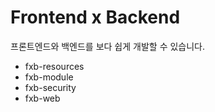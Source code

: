 # Frontend x Backend

프론트엔드와 백엔드를 보다 쉽게 개발할 수 있습니다.

- fxb-resources
- fxb-module
- fxb-security
- fxb-web
